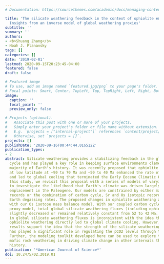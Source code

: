 ```yaml
---
# Documentation: https://sourcethemes.com/academic/docs/managing-content/

title: 'The silicate weathering feedback in the context of ophiolite emplacement:
  Insights from an inverse model of global weathering proxies'
subtitle: ''
summary: ''
authors:
- <b>Shuang Zhang</b>
- Noah J. Planavsky
tags: []
categories: []
date: '2019-02-01'
lastmod: 2020-09-15T20:23:45-04:00
featured: false
draft: false

# Featured image
# To use, add an image named `featured.jpg/png` to your page's folder.
# Focal points: Smart, Center, TopLeft, Top, TopRight, Left, Right, BottomLeft, Bottom, BottomRight.
image:
  caption: ''
  focal_point: ''
  preview_only: false

# Projects (optional).
#   Associate this post with one or more of your projects.
#   Simply enter your project's folder or file name without extension.
#   E.g. `projects = ["internal-project"]` references `content/project/deep-learning/index.md`.
#   Otherwise, set `projects = []`.
projects: []
publishDate: '2020-09-16T00:44:44.016512Z'
publication_types:
- 2
abstract: Silicate weathering provides a stabilizing feedback in the global carbon
  cycle and has played a key role in keeping surface environments clement for the
  majority of Earth's history. It was recently proposed that ophiolite emplacement
  at low latitude at ∼90 to 70 Ma and ∼50 to 40 Ma enhanced the rate of silicate weathering
  and led to global cooling that terminated the Early Eocene Climatic Optimum. In
  this study, we revisit this proposal with a series of models of varying complexities
  to investigate the likelihood that Earth's climate was driven largely by ophiolite
  emplacement in the Paleogene. Our models are constrained by either marine Os isotopic
  records or the combination of carbon cycle, Sr and Os isotopic records, and solid
  Earth degassing rates. The proposed changes in ophiolite weathering are inconsistent
  with our Os isotope mass balance model. With our coupled carbon cycle and weathering
  proxy model, total global silicate weathering fluxes (including ophiolite weathering)
  slightly decreased or remained relatively constant from 52 to 42 Ma. This constancy
  in global silicate weathering fluxes is inconsistent with the idea that enhanced
  ophiolite weathering directly led to global climate cooling. However, our model
  results support the idea that the strength of the silicate weathering feedback (weatherability)
  has played a significant role in regulating the pCO2 levels through the Cenozoic.
  Further, the modeling toolkit developed here can be used to explore the role of
  mafic rock weathering in driving climate change in other intervals through Earth's
  history.
publication: '*American Journal of Science*'
doi: 10.2475/02.2019.01
---
```

